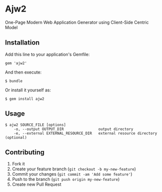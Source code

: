 # Ajw2

One-Page Modern Web Application Generator using Client-Side Centric Model

## Installation

Add this line to your application's Gemfile:

    gem 'ajw2'

And then execute:

    $ bundle

Or install it yourself as:

    $ gem install ajw2

## Usage
```
$ ajw2 SOURCE_FILE [options]
    -o, --output OUTPUT_DIR                output directory
    -e, --external EXTERNAL_RESOURCE_DIR   external resource directory (optional)
```

## Contributing

1. Fork it
2. Create your feature branch (`git checkout -b my-new-feature`)
3. Commit your changes (`git commit -am 'Add some feature'`)
4. Push to the branch (`git push origin my-new-feature`)
5. Create new Pull Request
